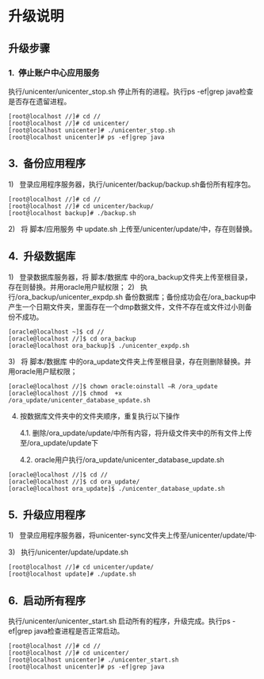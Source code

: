 # 升级说明

## 升级步骤

### 1.  停止账户中心应用服务

执行/unicenter/unicenter_stop.sh 停止所有的进程。执行ps -ef|grep java检查是否存在遗留进程。
```shell
[root@localhost //]# cd //
[root@localhost //]# cd unicenter/
[root@localhost unicenter]# ./unicenter_stop.sh
[root@localhost unicenter]# ps -ef|grep java
```

## 3.  备份应用程序

1)   登录应用程序服务器，执行/unicenter/backup/backup.sh备份所有程序包。

```shell
[root@localhost //]# cd //
[root@localhost //]# cd unicenter/backup/
[root@localhost backup]# ./backup.sh
```
2)   将 脚本/应用服务 中 update.sh 上传至/unicenter/update/中，存在则替换。

## 4.  升级数据库

1)   登录数据库服务器，将 脚本/数据库 中的ora_backup文件夹上传至根目录，存在则替换。并用oracle用户赋权限；
2)   执行/ora_backup/unicenter_expdp.sh 备份数据库；备份成功会在/ora_backup中产生一个日期文件夹，里面存在一个dmp数据文件，文件不存在或文件过小则备份不成功。

```shell
[oracle@localhost ~]$ cd //
[oracle@localhost //]$ cd ora_backup
[oracle@localhost ora_backup]$ ./unicenter_expdp.sh
```
3)   将 脚本/数据库 中的ora_update文件夹上传至根目录，存在则删除替换。并用oracle用户赋权限；
```shell
[oracle@localhost //]$ chown oracle:oinstall –R /ora_update
[oracle@localhost //]$ chmod  +x  /ora_update/unicenter_database_update.sh
```
4. 按数据库文件夹中的文件夹顺序，重复执行以下操作

   4.1. 删除/ora_update/update/中所有内容，将升级文件夹中的所有文件上传至/ora_update/update下

   4.2. oracle用户执行/ora_update/unicenter_database_update.sh
```shell
[oracle@localhost //]$ cd //
[oracle@localhost //]$ cd ora_update/
[oracle@localhost ora_update]$ ./unicenter_database_update.sh
```
## 5.  升级应用程序

1)   登录应用程序服务器，将unicenter-sync文件夹上传至/unicenter/update/中·

3)   执行/unicenter/update/update.sh
```shell
[root@localhost //]# cd unicenter/update/
[root@localhost update]# ./update.sh
```

## 6.  启动所有程序

执行/unicenter/unicenter_start.sh 启动所有的程序，升级完成。执行ps -ef|grep java检查进程是否正常启动。
```shell
[root@localhost //]# cd //
[root@localhost //]# cd unicenter/
[root@localhost unicenter]# ./unicenter_start.sh
[root@localhost unicenter]# ps -ef|grep java
```